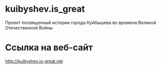 # kuibyshev.is_great
Проект посвященный истории города Куйбышева во времена Великой Отечественной Войны

# Ссылка на веб-сайт
http://kuibyshev.is-great.net